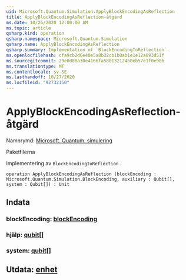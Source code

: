 ```yaml
---
uid: Microsoft.Quantum.Simulation.ApplyBlockEncodingAsReflection
title: ApplyBlockEncodingAsReflection-åtgärd
ms.date: 10/26/2020 12:00:00 AM
ms.topic: article
qsharp.kind: operation
qsharp.namespace: Microsoft.Quantum.Simulation
qsharp.name: ApplyBlockEncodingAsReflection
qsharp.summary: Implementation of `BlockEncodingToReflection`.
ms.openlocfilehash: cfa9cb2d6e48e5a8b32cb1b8ab1e1e12a893d51f
ms.sourcegitcommit: 29e0d88a30e4166fa580132124b0eb57e1f0e986
ms.translationtype: MT
ms.contentlocale: sv-SE
ms.lasthandoff: 10/27/2020
ms.locfileid: "92732150"
---
```

# <a name="applyblockencodingasreflection-operation"></a>ApplyBlockEncodingAsReflection-åtgärd

Namnrymd: [Microsoft. Quantum. simulering](xref:Microsoft.Quantum.Simulation)

Paketfilerna [](https://nuget.org/packages/)


Implementering av `BlockEncodingToReflection` .

```qsharp
operation ApplyBlockEncodingAsReflection (blockEncoding : Microsoft.Quantum.Simulation.BlockEncoding, auxiliary : Qubit[], system : Qubit[]) : Unit
```


## <a name="input"></a>Indata

### <a name="blockencoding--blockencoding"></a>blockEncoding: [blockEncoding](xref:Microsoft.Quantum.Simulation.BlockEncoding)




### <a name="auxiliary--qubit"></a>hjälp: [qubit](xref:microsoft.quantum.lang-ref.qubit)[]




### <a name="system--qubit"></a>system: [qubit](xref:microsoft.quantum.lang-ref.qubit)[]





## <a name="output--unit"></a>Utdata: [enhet](xref:microsoft.quantum.lang-ref.unit)


